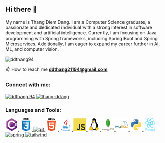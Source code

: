 ## Hi there 👋

My name is Thang Diem Dang. I am a Computer Science graduate, a passionate and dedicated individual with a strong interest in software development and artificial intelligence. Currently, I am focusing on Java programming with Spring frameworks, including Spring Boot and Spring Microservices. Additionally, I am eager to expand my career further in AI, ML, and computer vision.

<p align="left"> 
  <img src="https://komarev.com/ghpvc/?username=ddthang94&label=Profile%20views&color=0e75b6&style=flat" alt="ddthang94" /> </p>

📫 How to reach me **ddthang21194@gmail.com**

<h3 align="left">Connect with me:</h3>
<p align="left">
  <a href="https://fb.com/ddthang.94" target="_blank">
    <img align="center" src="https://raw.githubusercontent.com/rahuldkjain/github-profile-readme-generator/master/src/images/icons/Social/facebook.svg" alt="ddthang.94" height="20" width="20" />
  </a>
  <a href="www.linkedin.com/in/thang-ddang" target="_blank">
    <img align="center" src="https://raw.githubusercontent.com/rahuldkjain/github-profile-readme-generator/master/src/images/icons/Social/facebook.svg" alt="thang-ddang" height="20" width="20" />
  </a>
</p>

<h3 align="left">Languages and Tools:</h3>
<p align="left"> 
  <a href="" target="_blank" rel=""> 
    <img src="https://raw.githubusercontent.com/devicons/devicon/master/icons/csharp/csharp-original.svg" alt="csharp" width="40" height="40"/> 
  </a> 
  <a href="" target="_blank" rel=""> 
    <img src="https://raw.githubusercontent.com/devicons/devicon/master/icons/css3/css3-original-wordmark.svg" alt="css3" width="40" height="40"/> 
  </a> 
  <a href="" target="_blank" rel=""> 
    <img src="https://www.vectorlogo.zone/logos/git-scm/git-scm-icon.svg" alt="git" width="40" height="40"/> 
  </a> 
  <a href="" target="_blank" rel=""> 
    <img src="https://raw.githubusercontent.com/devicons/devicon/master/icons/html5/html5-original-wordmark.svg" alt="html5" width="40" height="40"/> 
  </a> 
  <a href="" target="_blank" rel=""> 
    <img src="https://raw.githubusercontent.com/devicons/devicon/master/icons/java/java-original.svg" alt="java" width="40" height="40"/> 
  </a> 
  <a href="" target="_blank" rel=""> 
    <img src="https://raw.githubusercontent.com/devicons/devicon/master/icons/javascript/javascript-original.svg" alt="javascript" width="40" height="40"/> 
  </a> 
  <a href="" target="_blank" rel=""> 
    <img src="https://raw.githubusercontent.com/devicons/devicon/master/icons/linux/linux-original.svg" alt="linux" width="40" height="40"/> 
  </a> 
  <a href="" target="_blank" rel=""> 
    <img src="https://raw.githubusercontent.com/devicons/devicon/master/icons/mongodb/mongodb-original-wordmark.svg" alt="mongodb" width="40" height="40"/> 
  </a> 
  <a href="" target="_blank" rel=""> 
    <img src="https://raw.githubusercontent.com/devicons/devicon/master/icons/mysql/mysql-original-wordmark.svg" alt="mysql" width="40" height="40"/> 
  </a> 
  <a href="" target="_blank" rel=""> 
    <img src="https://raw.githubusercontent.com/devicons/devicon/master/icons/python/python-original.svg" alt="python" width="40" height="40"/> 
  </a> 
  <a href="" target="_blank" rel=""> 
    <img src="https://raw.githubusercontent.com/devicons/devicon/master/icons/react/react-original-wordmark.svg" alt="react" width="40" height="40"/> 
  </a> 
  <a href="" target="_blank" rel=""> 
    <img src="https://www.vectorlogo.zone/logos/springio/springio-icon.svg" alt="spring" width="40" height="40"/> 
  </a> 
  <a href="" target="_blank" rel=""> 
    <img src="https://www.vectorlogo.zone/logos/tailwindcss/tailwindcss-icon.svg" alt="tailwind" width="40" height="40"/>  
  </a>
</p>
